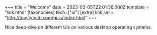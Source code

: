 +++
title = "Welcome"
date = 2023-03-05T22:01:36.000Z
template = "link.html"
[taxonomies]
tech=["ui"]
[extra]
link_url = "http://toastytech.com/guis/index.html"
+++


Nice deep-dive on different UIs on various desktop operating systems.